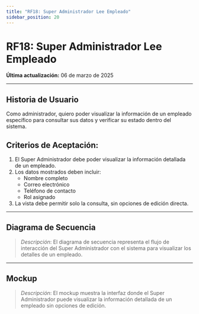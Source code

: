 ```yaml
---
title: "RF18: Super Administrador Lee Empleado"
sidebar_position: 20
---
```


# RF18: Super Administrador Lee Empleado

**Última actualización:** 06 de marzo de 2025

---

## Historia de Usuario

Como administrador, quiero poder visualizar la información de un empleado específico para consultar sus datos y verificar su estado dentro del sistema.

## **Criterios de Aceptación:**

1. El Super Administrador debe poder visualizar la información detallada de un empleado.
2. Los datos mostrados deben incluir:
   - Nombre completo
   - Correo electrónico
   - Teléfono de contacto
   - Rol asignado
3. La vista debe permitir solo la consulta, sin opciones de edición directa.

---

## **Diagrama de Secuencia**

> _Descripción_: El diagrama de secuencia representa el flujo de interacción del Super Administrador con el sistema para visualizar los detalles de un empleado.

---

## **Mockup**

> _Descripción_: El mockup muestra la interfaz donde el Super Administrador puede visualizar la información detallada de un empleado sin opciones de edición.

